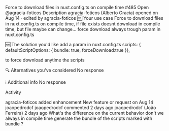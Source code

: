 Force to download files in nuxt.config.ts on compile time #485
Open
@agracia-foticos
Description
agracia-foticos
(Alberto Gracia)
opened on Aug 14 · edited by agracia-foticos
🆒 Your use case
Force to download files in nuxt.config.ts on compile time, if file exists doesnt download in compile time, but file maybe can change... force download always trough param in nuxt.config.ts

🆕 The solution you'd like
add a param in nuxt.config.ts
scripts: { defaultScriptOptions: { bundle: true, forceDownload:true }},

to force download anytime the scripts

🔍 Alternatives you've considered
No response

ℹ️ Additional info
No response

Activity

agracia-foticos
added
enhancement
New feature or request
on Aug 14
joaopedrodcf
joaopedrodcf commented 2 days ago
joaopedrodcf
(João Ferreira)
2 days ago
What's the difference on the current behavior don't we always in compile time generate the bundle of the scripts marked with bundle ?
